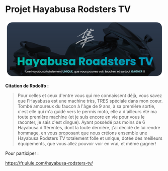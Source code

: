 # Projet Hayabusa Rodsters TV

![Bannière](banner.png)

**Citation de Rodolfo :**

>Pour celles et ceux d'entre vous qui me connaissent déjà, vous savez que l'Hayabusa est une machine très, TRES spéciale dans mon coeur.
Tombé amoureux du faucon à l'âge de 9 ans, à sa première sortie, c'est elle qui m'a guidé vers le permis moto, elle a d'ailleurs été ma toute première machine (et je suis encore en vie pour vous le raconter, je sais c'est dingue).
Ayant possédé pas moins de 6 Hayabusa différentes, dont la toute dernière, j'ai décidé de lui rendre hommage, en vous proposant que nous créions ensemble une Hayabusa Rodsters TV totalement folle et unique, dotée des meilleurs équipements, que vous allez pouvoir voir en vrai, et même gagner!

Pour participer : 

https://fr.ulule.com/hayabusa-rodsters-tv/
